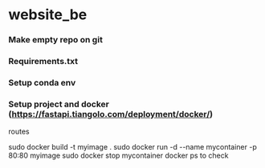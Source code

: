 # website_be

### Make empty repo on git
### Requirements.txt
### Setup conda env
### Setup project and docker (https://fastapi.tiangolo.com/deployment/docker/)


routes

sudo docker build -t myimage .
sudo docker run -d --name mycontainer -p 80:80 myimage
sudo docker stop mycontainer
docker ps to check